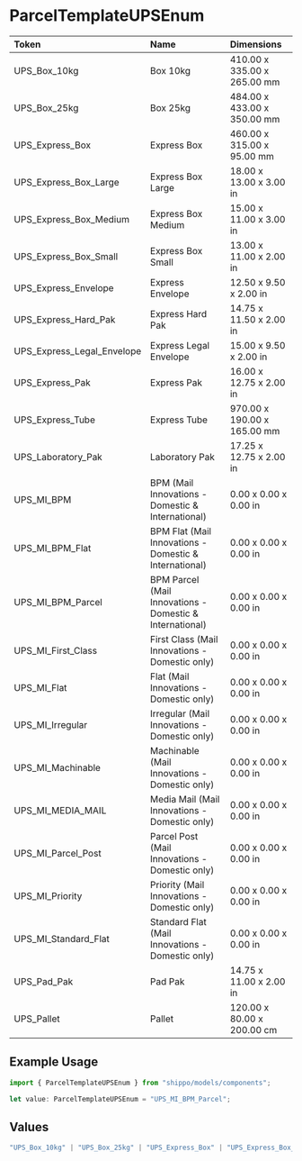 # ParcelTemplateUPSEnum

|Token | Name | Dimensions|
|:---|:---|:---|
| UPS_Box_10kg | Box 10kg | 410.00 x 335.00 x 265.00 mm|
| UPS_Box_25kg | Box 25kg | 484.00 x 433.00 x 350.00 mm|
| UPS_Express_Box | Express Box | 460.00 x 315.00 x 95.00 mm|
| UPS_Express_Box_Large | Express Box Large | 18.00 x 13.00 x 3.00 in|
| UPS_Express_Box_Medium | Express Box Medium | 15.00 x 11.00 x 3.00 in|
| UPS_Express_Box_Small | Express Box Small | 13.00 x 11.00 x 2.00 in|
| UPS_Express_Envelope | Express Envelope | 12.50 x 9.50 x 2.00 in|
| UPS_Express_Hard_Pak | Express Hard Pak | 14.75 x 11.50 x 2.00 in|
| UPS_Express_Legal_Envelope | Express Legal Envelope | 15.00 x 9.50 x 2.00 in|
| UPS_Express_Pak | Express Pak | 16.00 x 12.75 x 2.00 in|
| UPS_Express_Tube | Express Tube | 970.00 x 190.00 x 165.00 mm|
| UPS_Laboratory_Pak | Laboratory Pak | 17.25 x 12.75 x 2.00 in|
| UPS_MI_BPM | BPM (Mail Innovations - Domestic &amp; International) | 0.00 x 0.00 x 0.00 in|
| UPS_MI_BPM_Flat | BPM Flat (Mail Innovations - Domestic &amp; International) | 0.00 x 0.00 x 0.00 in|
| UPS_MI_BPM_Parcel | BPM Parcel (Mail Innovations - Domestic &amp; International) | 0.00 x 0.00 x 0.00 in|
| UPS_MI_First_Class | First Class (Mail Innovations - Domestic only) | 0.00 x 0.00 x 0.00 in|
| UPS_MI_Flat | Flat (Mail Innovations - Domestic only) | 0.00 x 0.00 x 0.00 in|
| UPS_MI_Irregular | Irregular (Mail Innovations - Domestic only) | 0.00 x 0.00 x 0.00 in|
| UPS_MI_Machinable | Machinable (Mail Innovations - Domestic only) | 0.00 x 0.00 x 0.00 in|
| UPS_MI_MEDIA_MAIL | Media Mail (Mail Innovations - Domestic only) | 0.00 x 0.00 x 0.00 in|
| UPS_MI_Parcel_Post | Parcel Post (Mail Innovations - Domestic only) | 0.00 x 0.00 x 0.00 in|
| UPS_MI_Priority | Priority (Mail Innovations - Domestic only) | 0.00 x 0.00 x 0.00 in|
| UPS_MI_Standard_Flat | Standard Flat (Mail Innovations - Domestic only) | 0.00 x 0.00 x 0.00 in|
| UPS_Pad_Pak | Pad Pak | 14.75 x 11.00 x 2.00 in|
| UPS_Pallet | Pallet | 120.00 x 80.00 x 200.00 cm|


## Example Usage

```typescript
import { ParcelTemplateUPSEnum } from "shippo/models/components";

let value: ParcelTemplateUPSEnum = "UPS_MI_BPM_Parcel";
```

## Values

```typescript
"UPS_Box_10kg" | "UPS_Box_25kg" | "UPS_Express_Box" | "UPS_Express_Box_Large" | "UPS_Express_Box_Medium" | "UPS_Express_Box_Small" | "UPS_Express_Envelope" | "UPS_Express_Hard_Pak" | "UPS_Express_Legal_Envelope" | "UPS_Express_Pak" | "UPS_Express_Tube" | "UPS_Laboratory_Pak" | "UPS_MI_BPM" | "UPS_MI_BPM_Flat" | "UPS_MI_BPM_Parcel" | "UPS_MI_First_Class" | "UPS_MI_Flat" | "UPS_MI_Irregular" | "UPS_MI_Machinable" | "UPS_MI_MEDIA_MAIL" | "UPS_MI_Parcel_Post" | "UPS_MI_Priority" | "UPS_MI_Standard_Flat" | "UPS_Pad_Pak" | "UPS_Pallet"
```